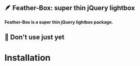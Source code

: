 🪶 Feather-Box: super thin jQuery lightbox 
------------------------

**Feather-Box is a super thin jQuery lightbox package.**



## 🚧 Don't use just yet




# Installation
